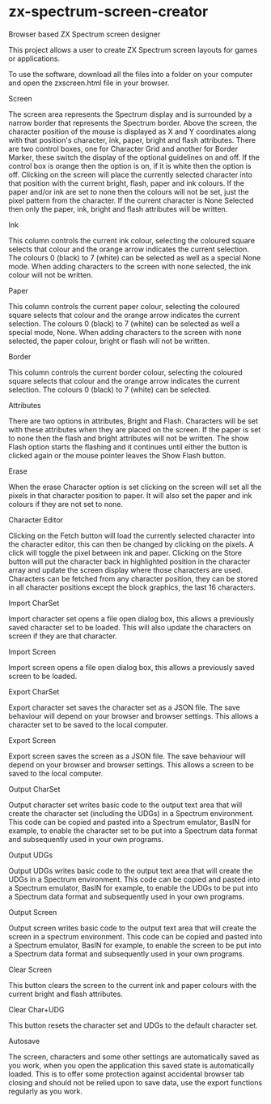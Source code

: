 # zx-spectrum-screen-creator
Browser based ZX Spectrum screen designer

This project allows a user to create ZX Spectrum screen layouts for games or applications.

To use the software, download all the files into a folder on your computer and open the zxscreen.html file in your browser.

Screen

The screen area represents the Spectrum display and is surrounded by a narrow border that represents the Spectrum border. Above the screen, the character position of the mouse is displayed as X and Y coordinates along with that position's character, ink, paper, bright and flash attributes.
There are two control boxes, one for Character Grid and another for Border Marker, these switch the display of the optional guidelines on and off. If the control box is orange then the option is on, if it is white then the option is off.
Clicking on the screen will place the currently selected character into that position with the current bright, flash, paper and ink colours. If the paper and/or ink are set to none then the colours will not be set, just the pixel pattern from the character.
If the current character is None Selected then only the paper, ink, bright and flash attributes will be written.

Ink

This column controls the current ink colour, selecting the coloured square selects that colour and the orange arrow indicates the current selection. The colours 0 (black) to 7 (white) can be selected as well as a special None mode. When adding characters to the screen with none selected, the ink colour will not be written.

Paper

This column controls the current paper colour, selecting the coloured square selects that colour and the orange arrow indicates the current selection. The colours 0 (black) to 7 (white) can be selected as well a special mode, None. When adding characters to the screen with none selected, the paper colour, bright or flash will not be written.

Border

This column controls the current border colour, selecting the coloured square selects that colour and the orange arrow indicates the current selection. The colours 0 (black) to 7 (white) can be selected.

Attributes

There are two options in attributes, Bright and Flash. Characters will be set with these attributes when they are placed on the screen. If the paper is set to none then the flash and bright attributes will not be written. The show Flash option starts the flashing and it continues until either the button is clicked again or the mouse pointer leaves the Show Flash button.

Erase

When the erase Character option is set clicking on the screen will set all the pixels in that character position to paper. It will also set the paper and ink colours if they are not set to none.

Character Editor

Clicking on the Fetch button will load the currently selected character into the character editor, this can then be changed by clicking on the pixels. A click will toggle the pixel between ink and paper. Clicking on the Store button will put the character back in highlighted position in the character array and update the screen display where those characters are used. Characters can be fetched from any character position, they can be stored in all character positions except the block graphics, the last 16 characters.

Import CharSet

Import character set opens a file open dialog box, this allows a previously saved character set to be loaded. This will also update the characters on screen if they are that character.

Import Screen

Import screen opens a file open dialog box, this allows a previously saved screen to be loaded.

Export CharSet

Export character set saves the character set as a JSON file. The save behaviour will depend on your browser and browser settings. This allows a character set to be saved to the local computer.

Export Screen

Export screen saves the screen as a JSON file. The save behaviour will depend on your browser and browser settings. This allows a screen to be saved to the local computer.

Output CharSet

Output character set writes basic code to the output text area that will create the character set (including the UDGs) in a Spectrum environment. This code can be copied and pasted into a Spectrum emulator, BasIN for example, to enable the character set to be put into a Spectrum data format and subsequently used in your own programs.

Output UDGs

Output UDGs writes basic code to the output text area that will create the UDGs in a Spectrum environment. This code can be copied and pasted into a Spectrum emulator, BasIN for example, to enable the UDGs to be put into a Spectrum data format and subsequently used in your own programs.

Output Screen

Output screen writes basic code to the output text area that will create the screen in a spectrum environment. This code can be copied and pasted into a Spectrum emulator, BasIN for example, to enable the screen to be put into a Spectrum data format and subsequently used in your own programs.

Clear Screen

This button clears the screen to the current ink and paper colours with the current bright and flash attributes.

Clear Char+UDG

This button resets the character set and UDGs to the default character set.

Autosave

The screen, characters and some other settings are automatically saved as you work, when you open the application this saved state is automatically loaded. This is to offer some protection against accidental browser tab closing and should not be relied upon to save data, use the export functions regularly as you work.
